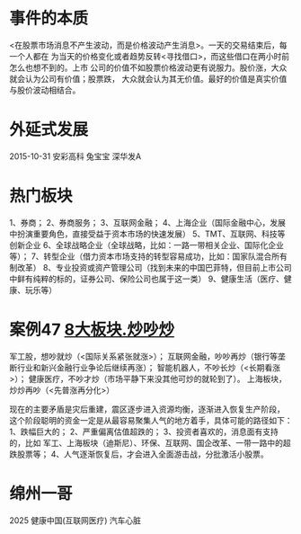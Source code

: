# 事件的本质

<在股票市场消息不产生波动，而是价格波动产生消息>。一天的交易结束后，每一个人都在
为当天的价格变化或者趋势反转<寻找借口>，而这些借口在两小时前怎么也想不到的。上市
公司的价值不如股票价格波动更有说服力。股价涨，大众就会认为公司有价值；股票跌，
大众就会认为其无价值。最好的价值是真实价值与股价波动相结合。

# 外延式发展

2015-10-31
安彩高科
兔宝宝
深华发A

# 热门板块

1、券商；
2、券商服务；
3、互联网金融；
4、上海企业（国际金融中心，发展中扮演重要角色，直接受益于资本市场的快速发展）
5、TMT、互联网、科技等创新企业
6、全球战略企业（全球战略，比如：一路一带相关企业、国际化企业等）；
7、转型企业（借力资本市场支持的转型容易成功，比如：国家队混合所有制改革）
8、专业投资或资产管理公司（找到未来的中国巴菲特，但目前上市公司中鲜有纯粹的标的，证券公司、保险公司也属于这一类）
9、健康生活（医疗、健康、玩乐等）

# 案例47 [8大板块.炒吵炒](http://weibo.com/p/1001603825835923642791)

军工股，想吵就炒（<国际关系紧张就涨>）；
互联网金融，吵吵再炒（银行等垄断行业和新兴金融行业争论后继续再涨）；
智能机器人，不吵长炒（<长期看涨>）；
健康医疗，不吵才炒（市场平静下来没其他可炒的就轮到了）。
上海板块，炒炒再吵（<先普涨再分化>）

现在的主要矛盾是灾后重建，震区逐步进入资源均衡，逐渐进入恢复生产阶段，
这个阶段聪明的资金一定是从最容易聚集人气的地方着手，具体可能的路径如下：
1、跌幅巨大的；
2、严重偏离估值超跌的；
3、投资者喜欢的，消息面有支持的，比如
   军工、上海板块（迪斯尼）、环保、互联网、国企改革、一带一路中的超跌股票等；
4、人气逐渐恢复后，才会进入全面游击战，分批激活小股票。

# 绵州一哥

2025 健康中国(互联网医疗) 汽车心脏
